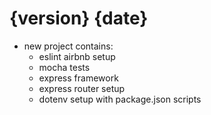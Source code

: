 # {version} {date}
* new project contains:
  * eslint airbnb setup
  * mocha tests
  * express framework
  * express router setup
  * dotenv setup with package.json scripts
